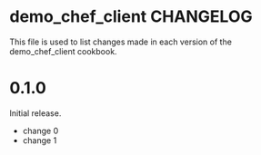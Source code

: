 # demo_chef_client CHANGELOG

This file is used to list changes made in each version of the demo_chef_client cookbook.

# 0.1.0

Initial release.

- change 0
- change 1

